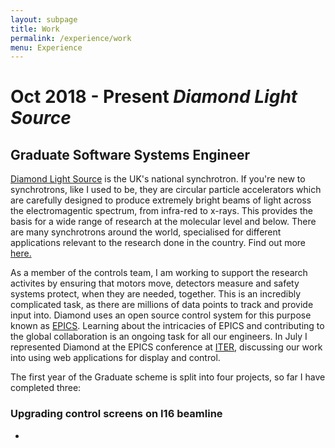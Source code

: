 ```yaml
---
layout: subpage
title: Work
permalink: /experience/work
menu: Experience
---
```


# Oct 2018 - Present *Diamond Light Source*
## **Graduate Software Systems Engineer**

[Diamond Light Source](https://www.diamond.ac.uk) is the UK's national synchrotron.
If you're new to synchrotrons, like I used to be, they are circular particle accelerators which are carefully designed to produce
extremely bright beams of light across the electromagentic spectrum, from infra-red to x-rays.
This provides the basis for a wide range of research at the molecular level and below.
There are many synchrotrons around the world, specialised for different applications relevant to the research done in the country.
Find out more [here.](https://lightsources.org/)

As a member of the controls team, I am working to support the research activites by ensuring that motors move, detectors measure and
safety systems protect, when they are needed, together.
This is an incredibly complicated task, as there are millions of data points to track and provide input into.
Diamond uses an open source control system for this purpose known as [EPICS](https://epics.anl.gov/).
Learning about the intricacies of EPICS and contributing to the global collaboration is an ongoing task for all our engineers.
In July I represented Diamond at the EPICS conference at [ITER](https://www.iter.org/), discussing our work into using web
applications for display and control.

The first year of the Graduate scheme is split into four projects, so far I have completed three:

### Upgrading control screens on I16 beamline

- 